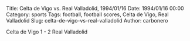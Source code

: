 Title: Celta de Vigo vs. Real Valladolid, 1994/01/16
Date: 1994/01/16 00:00
Category: sports
Tags: football, football scores, Celta de Vigo, Real Valladolid
Slug: celta-de-vigo-vs-real-valladolid
Author: carbonero


Celta de Vigo 1 - 2 Real Valladolid
